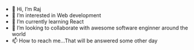 - 👋 Hi, I’m Raj
- 👀 I’m interested in Web development
- 🌱 I’m currently learning React
- 💞️ I’m looking to collaborate with awesome software enginner around the world
- 📫 How to reach me...That will be answered some other day 

<!---
SumitRaj01/SumitRaj01 is a ✨ special ✨ repository because its `README.md` (this file) appears on your GitHub profile.
You can click the Preview link to take a look at your changes.
--->
